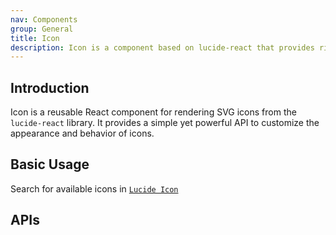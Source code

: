 ```yaml
---
nav: Components
group: General
title: Icon
description: Icon is a component based on lucide-react that provides rich icon selection and customization options
---
```


## Introduction

Icon is a reusable React component for rendering SVG icons from the `lucide-react` library. It provides a simple yet powerful API to customize the appearance and behavior of icons.

## Basic Usage

Search for available icons in [`Lucide Icon`](https://lucide.dev/)

<code src="./demos/index.tsx" nopadding></code>

## APIs

<API></API>
